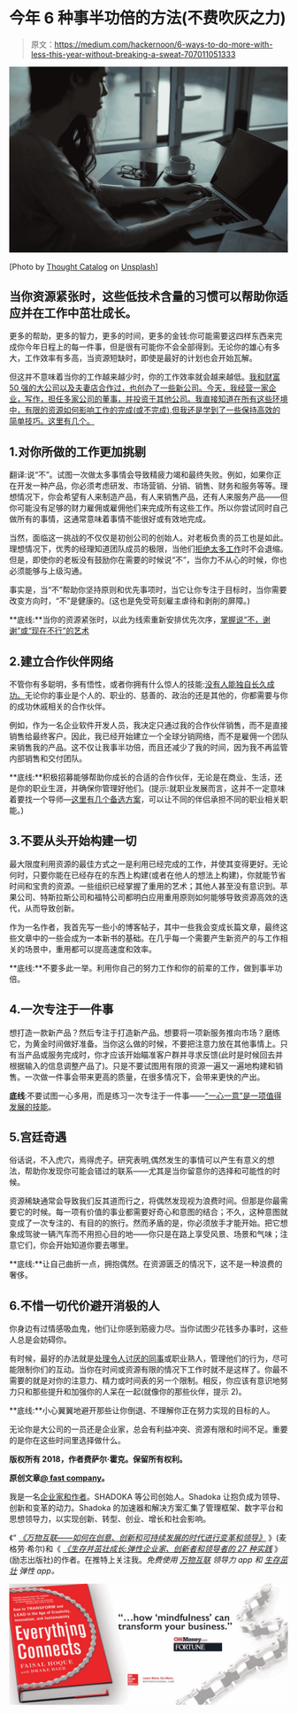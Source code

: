 # 今年 6 种事半功倍的方法(不费吹灰之力)

> 原文：<https://medium.com/hackernoon/6-ways-to-do-more-with-less-this-year-without-breaking-a-sweat-707011051333>

![](img/e686575290e9db511a3bd11496199aca.png)

[Photo by [Thought Catalog](https://unsplash.com/photos/UK78i6vK3sc?utm_source=unsplash&utm_medium=referral&utm_content=creditCopyText) on [Unsplash](https://unsplash.com/collections/353844/work?utm_source=unsplash&utm_medium=referral&utm_content=creditCopyText)]

## 当你资源紧张时，这些低技术含量的习惯可以帮助你适应并在工作中茁壮成长。

更多的帮助，更多的智力，更多的时间，更多的金钱:你可能需要这四样东西来完成你今年日程上的每一件事，但是很有可能你不会全部得到。无论你的雄心有多大，工作效率有多高，当资源短缺时，即使是最好的计划也会开始瓦解。

但这并不意味着当你的工作越来越少时，你的工作效率就会越来越低。[我和财富 50 强的大公司以及夫妻店合作过，也创办了一些新公司。今天，我经营一家企业，写作，担任多家公司的董事，并投资于其他公司。我直接知道在所有这些环境中，有限的资源如何影响工作的完成(或不完成),但我还是学到了一些保持高效的简单技巧。这里有几个。](http://faisalhoque.com/)

## 1.对你所做的工作更加挑剔

翻译:说“不”。试图一次做太多事情会导致精疲力竭和最终失败。例如，如果你正在开发一种产品，你必须考虑研发、市场营销、分销、销售、财务和服务等等。理想情况下，你会希望有人来制造产品，有人来销售产品，还有人来服务产品——但你可能没有足够的财力雇佣或雇佣他们来完成所有这些工作。所以你尝试同时自己做所有的事情，这通常意味着事情不能很好或有效地完成。

当然，面临这一挑战的不仅仅是初创公司的创始人。对老板负责的员工也是如此。理想情况下，优秀的经理知道团队成员的极限，当他们[拒绝太多工作](https://www.fastcompany.com/3067413/how-the-most-successful-people-turn-down-extra-work)时不会退缩。但是，即使你的老板没有鼓励你在需要的时候说“不”，当你力不从心的时候，你也必须能够与上级沟通。

事实是，当“不”帮助你坚持原则和优先事项时，当它让你专注于目标时，当你需要改变方向时，“不”是健康的。(这也是免受苛刻雇主虐待和剥削的屏障。)

**底线:**当你的资源紧张时，以此为线索重新安排优先次序，[掌握说“不，谢谢”或“现在不行”的艺术](https://www.fastcompany.com/3060441/the-3-types-of-no-you-need-to-master-in-your-career)

## 2.建立合作伙伴网络

不管你有多聪明，多有悟性，或者你拥有什么惊人的技能:[没有人能独自长久成功。](https://www.fastcompany.com/3068276/why-youll-never-do-your-best-work-alone)无论你的事业是个人的、职业的、慈善的、政治的还是其他的，你都需要与你的成功休戚相关的合作伙伴。

例如，作为一名企业软件开发人员，我决定只通过我的合作伙伴销售，而不是直接销售给最终客户。因此，我已经开始建立一个全球分销网络，而不是雇佣一个团队来销售我的产品。这不仅让我事半功倍，而且还减少了我的时间，因为我不再监管内部销售和交付团队。

**底线:**积极招募能够帮助你成长的合适的合作伙伴，无论是在商业、生活，还是你的职业生涯，并确保你管理好他们。(提示:就职业发展而言，这并不一定意味着要找一个导师—[这里有几个备选方案](https://www.fastcompany.com/40431711/lets-be-real-youre-never-getting-a-mentor-so-do-these-six-things-instead)，可以让不同的伴侣承担不同的职业相关职能。)

## 3.不要从头开始构建一切

最大限度利用资源的最佳方式之一是利用已经完成的工作，并使其变得更好。无论何时，只要你能在已经存在的东西上构建(或者在他人的想法上构建)，你就能节省时间和宝贵的资源。一些组织已经掌握了重用的艺术；其他人甚至没有意识到。苹果公司、特斯拉斯公司和福特公司都明白应用重用原则如何能够导致资源高效的迭代，从而导致创新。

作为一名作者，我首先写一些小的博客帖子，其中一些我会变成长篇文章，最终这些文章中的一些会成为一本新书的基础。在几乎每一个需要产生新资产的与工作相关的场景中，重用都可以提高速度和效率。

**底线:**不要多此一举。利用你自己的努力工作和你的前辈的工作，做到事半功倍。

## 4.一次专注于一件事

想打造一款新产品？然后专注于打造新产品。想要将一项新服务推向市场？磨练它，为黄金时间做好准备。当你这么做的时候，不要把注意力放在其他事情上。只有当产品或服务完成时，你才应该开始瞄准客户群并寻求反馈(此时是时候回去并根据输入的信息调整产品了)。只是不要试图用有限的资源一遍又一遍地构建和销售。一次做一件事会带来更高的质量，在很多情况下，会带来更快的产出。

**底线**:不要试图一心多用，而是练习一次专注于一件事——[“一心一意”是一项值得发展的技能](https://www.fastcompany.com/3067529/five-tips-for-more-productive-monotasking-when-you-work-alone)。

## 5.宫廷奇遇

俗话说，不入虎穴，焉得虎子。研究表明,偶然发生的事情可以产生有意义的想法，帮助你发现你可能会错过的联系——尤其是当你留意你的选择和可能性的时候。

资源稀缺通常会导致我们反其道而行之，将偶然发现视为浪费时间。但那是你最需要它的时候。每一项有价值的事业都需要好奇心和意图的结合；不久，这种意图就变成了一次专注的、有目的的旅行。然而矛盾的是，你必须放手才能开始。把它想象成驾驶一辆汽车而不用担心目的地——你只是在路上享受风景、场景和气味；注意它们，你会开始知道你要去哪里。

**底线:**让自己曲折一点，拥抱偶然。在资源匮乏的情况下，这不是一种浪费的奢侈。

## 6.不惜一切代价避开消极的人

你身边有过情感吸血鬼，他们让你感到筋疲力尽。当你试图少花钱多办事时，这些人总是会妨碍你。

有时候，最好的办法就是[处理令人讨厌的同事](https://www.fastcompany.com/40506204/3-ways-to-tell-your-annoying-coworkers-to-shut-up-without-being-rude)或职业熟人，管理他们的行为，尽可能限制你们的互动。当你在时间或资源有限的情况下工作时就不是这样了。你最不需要的就是对你的注意力、精力或时间表的另一个限制。相反，你应该有意识地努力只和那些提升和加强你的人呆在一起(就像你的那些伙伴，提示 2)。

**底线:**小心翼翼地避开那些让你倒退、不理解你正在努力实现的目标的人。

无论你是大公司的一员还是企业家，总会有利益冲突、资源有限和时间不足。重要的是你在这些时间里选择做什么。

**版权所有 2018，作者费萨尔·霍克。保留所有权利。**

**原创文章**[**@ fast company**](https://www.fastcompany.com/40512447/6-ways-to-do-more-with-less-this-year-without-breaking-a-sweat)**。**

我是一名[企业家和作者](http://faisalhoque.com/speaking/)。SHADOKA 等公司创始人。Shadoka 让抱负成为领导、创新和变革的动力。Shadoka 的加速器和解决方案汇集了管理框架、数字平台和思想领导力，以实现创新、转型、创业、增长和社会影响。

《“ [*《万物互联——如何在创意、创新和可持续发展的时代进行变革和领导》*](http://www.amazon.com/Everything-Connects-Creativity-Innovation-Sustainability/dp/0071830758/ref=sr_1_1?ie=UTF8&qid=1376488798&sr=8-1&keywords=everything+connects%2Bfaisal+hoque) 》(麦格劳·希尔)和《 [*《生存并茁壮成长:弹性企业家、创新者和领导者的 27 种实践*](http://survivetothrive.pub/) 》(励志出版社)的作者。在推特上关注我。*免费使用* [*万物互联*](http://app.everythingconnectsthebook.com/login.php) *领导力 app 和* [*生存茁壮*](http://app.survivetothrive.pub/login.php) *弹性 app。*

![](img/914d824f01ad95012be0a6523667695f.png)